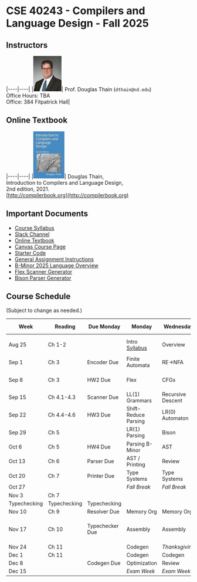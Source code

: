 # CSE 40243 - Compilers and Language Design - Fall 2025

## Instructors

|----|----|
|![](images/dthain-small.jpg)| Prof. Douglas Thain (`dthain@nd.edu`)<br> Office Hours: TBA <br> Office: 384 Fitpatrick Hall|

## Online Textbook

|----|----|
|![](images/compilerbook-small.jpg)| Douglas Thain,<br>Introduction to Compilers and Language Design,<br>2nd edition, 2021.<br>[http://compilerbook.org](http://compilerbook.org)

## Important Documents

- [Course Syllabus](syllabus.md)
- [Slack Channel](https://nd-cse.slack.com/channels/compilers-fa25)
- [Online Textbook](http://compilerbook.org)
- [Canvas Course Page](https://canvas.nd.edu/courses/70800)
- [Starter Code](https://github.com/dthain/compilerbook-starter-code)
- [General Assignment Instructions](general)
- [B-Minor 2025 Language Overview](bminor)
- [Flex Scanner Generator](https://westes.github.io/flex/manual/)
- [Bison Parser Generator](https://www.gnu.org/software/bison/manual/html_node/index.html)

## Course Schedule

(Subject to change as needed.)

|Week | Reading      | Due Monday      | Monday        | Wednesday    |Friday       | Extra Links |
|-----|--------------|-----------------|---------------|--------------|-------------|-------------|
|Aug 25 | Ch 1-2     |                 | Intro<br>[Syllabus](syllabus.md)| Overview     | Regular Expressions<br> **[HW1 Due](homework)**  | [Unicode](https://www.joelonsoftware.com/2003/10/08/the-absolute-minimum-every-software-developer-absolutely-positively-must-know-about-unicode-and-character-sets-no-excuses/) <br> [Regex 101](https://regex101.com/) <br> [Regex Golf](http://alf.nu/RegexGolf?world=regex&level=r02) <br>
|Sep 1  | Ch 3       | Encoder Due     | Finite Automata | RE->NFA           | NFA->DFA                    | [Hand Scanner](https://github.com/cooperative-computing-lab/cctools/blob/master/dttools/src/jx_parse.c#L254)
|Sep 8  | Ch 3       | HW2 Due         | Flex            | CFGs              | CFGs                        | [Flex Scanner Generator](https://westes.github.io/flex/manual/)
|Sep 15 | Ch 4.1-4.3 | Scanner Due     | LL(1) Grammars  | Recursive Descent | LL(1) Table Parsing         |
|Sep 22 | Ch 4.4-4.6 | HW3 Due         | Shift-Reduce Parsing | LR(0) Automaton | SLR Parsing              |
|Sep 29 | Ch 5       |                 | LR(1) Parsing   | Bison             | Parsing B-Minor            | [Bison Examples](https://github.com/dthain/compilerbook-examples/tree/master/chapter5)
|Oct 6  | Ch 5       | HW4 Due         | Parsing B-Minor | AST               | AST                         | [AST Handout](ast.html) |
|Oct 13 | Ch 6       | Parser Due      | AST / Printing  | Review            | **[Midterm Exam](midterm)** |
|Oct 20 | Ch 7       | Printer Due     | Type Systems    | Type Systems      | Name Resolution             |
|Oct 27 |            |                 | *Fall Break*    | *Fall Break*      | *Fall Break*                |
|Nov 3  | Ch 7       |                 |
Typechecking    | Typechecking      | Typechecking                |
|Nov 10 | Ch 9       | Resolver Due    | Memory Org      | Memory Org        | Memory Org                  | 
|Nov 17 | Ch 10      | Typechecker Due | Assembly        | Assembly          | Assembly                    | [Intel Manuals](https://www.intel.com/content/www/us/en/developer/articles/technical/intel-sdm.html) <br> [Calling Convention](https://refspecs.linuxbase.org/elf/x86_64-abi-0.99.pdf)
|Nov 24 | Ch 11      |                 | Codegen         | *Thanksgiving*    | *Thanksgiving*              |
|Dec 1  | Ch 11      |                 | Codegen         | Codegen           | Codegen                     |
|Dec 8  |            | Codegen Due     | Optimization    | Review            | *Exam Week*                 |
|Dec 15 |            |                 | *Exam Week*     | *Exam Week*       | *Exam Week*                 |

<!--
[CFG Tool](https://web.stanford.edu/class/archive/cs/cs103/cs103.1156/tools/cfg/)
[Joke](https://xkcd.com/1090/)
[Bison Manual](https://www.gnu.org/software/bison/manual/html_node/index.html)
[Bison Examples](https://github.com/dthain/compilerbook-examples/tree/master/chapter5)
-->
